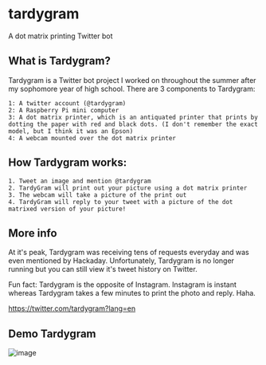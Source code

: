 # tardygram
A dot matrix printing Twitter bot

## What is Tardygram?

Tardygram is a Twitter bot project I worked on throughout the summer after my sophomore year of high school. There are 3 components to Tardygram:
	
	1: A twitter account (@tardygram)
	2: A Raspberry Pi mini computer
	3: A dot matrix printer, which is an antiquated printer that prints by dotting the paper with red and black dots. (I don't remember the exact model, but I think it was an Epson)
	4: A webcam mounted over the dot matrix printer
	
## How Tardygram works:

	1. Tweet an image and mention @tardygram
	2. TardyGram will print out your picture using a dot matrix printer
	3. The webcam will take a picture of the print out
	4. TardyGram will reply to your tweet with a picture of the dot matrixed version of your picture!
	
## More info

At it's peak, Tardygram was receiving tens of requests everyday and was even mentioned by Hackaday. Unfortunately, Tardygram is no longer running but you can still view it's tweet history on Twitter.

Fun fact: Tardygram is the opposite of Instagram. Instagram is instant whereas Tardygram takes a few minutes to print the photo and reply. Haha.

https://twitter.com/tardygram?lang=en

## Demo Tardygram

![image](https://user-images.githubusercontent.com/13570258/61187532-6f7b9a80-a640-11e9-8e6b-34859e5e205b.png)
